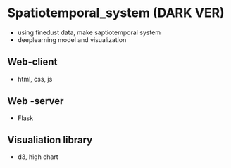 # Spatiotemporal_system (DARK VER)
- using finedust data, make saptiotemporal system
- deeplearning model and visualization

## Web-client
- html, css, js

## Web -server
- Flask

## Visualiation library
- d3, high chart
